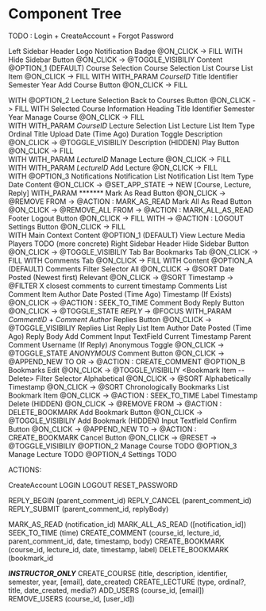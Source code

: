 # Component Tree


TODO : Login + CreateAccount + Forgot Password


Left Sidebar
  Header
    Logo
    Notification Badge                                 @ON_CLICK -> FILL <Content> WITH <Notifications>
    Hide Sidebar Button                                @ON_CLICK -> @TOGGLE_VISIBILIY <Left Sidebar>
  Content
    @OPTION_1 (DEFAULT)
      Course Selection
        Course Selection List
          Course List Item                             @ON_CLICK -> FILL <Content> WITH <Lecture Selection> WITH_PARAM *CourseID*
            Title
            Identifier
            Semester
            Year
        Add Course Button                              @ON_CLICK -> FILL <Main> WITH <Manage Course>
    @OPTION_2
      Lecture Selection
        Back to Courses Button                         @ON_CLICK -> FILL <Content> WITH <Course Selection>
        Selected Course Information Heading
          Title
          Identifier
          Semester
          Year
          Manage Course                                @ON_CLICK -> FILL <Main> WITH <Manage Course> WITH_PARAM *CourseID*
        Lecture Selection List
          Lecture List Item
            Type
            Ordinal
            Title
            Upload Date (Time Ago)
            Duration
            Toggle Description                         @ON_CLICK -> @TOGGLE_VISIBILIY <Description>
            Description (HIDDEN)
            Play Button                                @ON_CLICK -> FILL <Main Content> WITH <View Lecture> WITH_PARAM *LectureID*
            Manage Lecture                             @ON_CLICK -> FILL <Main> WITH <Manage Lecture> WITH_PARAM *LectureID*
        Add Lecture                                    @ON_CLICK -> FILL <Main> WITH <Manage Lecture>
    @OPTION_3
      Notifications
        Notification List
          Notification List Item
            Type
            Date
            Content                                    @ON_CLICK -> @SET_APP_STATE -> NEW [Course, Lecture, Reply] WITH_PARAM *******
            Mark As Read Button                        @ON_CLICK -> @REMOVE <Notification List Item> FROM <Notification List> -> @ACTION : MARK_AS_READ
        Mark All As Read Button                        @ON_CLICK -> @REMOVE_ALL <Notification List Item> FROM <Notification List> -> @ACTION : MARK_ALL_AS_READ
  Footer
    Logout Button                                      @ON_CLICK -> FILL <App> WITH <Login> -> @ACTION : LOGOUT
    Settings Button                                    @ON_CLICK -> FILL <Main> WITH <Settings>
Main Context
  Content
    @OPTION_1 (DEFAULT)
      View Lecture
        Media Players TODO (more concrete)
      Right Sidebar
        Header
          Hide Sidebar Button                          @ON_CLICK -> @TOGGLE_VISIBILIY <Right Sidebar>
          Tab Bar
            Bookmarks Tab                              @ON_CLICK -> FILL <Content> WITH <Bookmarks>
            Comments Tab                               @ON_CLICK -> FILL <Content> WITH <Comments>
        Content
          @OPTION_A (DEFAULT)
            Comments
              Filter Selector
                All                                    @ON_CLICK -> @SORT <Comments List> Date Posted (Newest first)
                Relevant                               @ON_CLICK -> @SORT <Comments List> Timestamp -> @FILTER X closest comments to current timestamp
              Comments List
                Comment Item
                  Author
                  Date Posted (Time Ago)
                  Timestamp (If Exists)                @ON_CLICK -> @ACTION : SEEK_TO_TIME
                  Comment Body
                  Reply Button                         @ON_CLICK -> @TOGGLE_STATE *REPLY* -> @FOCUS <Add Comment> WITH_PARAM *CommentID* + *Comment Author*
                  Replies Button                       @ON_CLICK -> @TOGGLE_VISIBILIY <Replies List>
                    Replies List
                      Reply List Item
                        Author
                        Date Posted (Time Ago)
                        Reply Body
              Add Comment
                Input TextField
                  Current Timestamp
                  Parent Comment Username (If Reply)
                Anonymous Toggle                       @ON_CLICK -> @TOGGLE_STATE *ANONYMOUS*
                Comment Button                         @ON_CLICK -> @APPEND_NEW <Comment Item> TO <Comments List> OR <Reply List> -> @ACTION : CREATE_COMMENT
          @OPTION_B
            Bookmarks
              Edit                                     @ON_CLICK -> @TOGGLE_VISIBILIY <Bookmark Item -- Delete>
              Filter Selector
                Alphabetical                           @ON_CLICK -> @SORT <Bookmarks List> Alphabetically
                Timestamp                              @ON_CLICK -> @SORT <Bookmarks List> Chronologically
              Bookmarks List
                Bookmark Item                          @ON_CLICK -> @ACTION : SEEK_TO_TIME
                  Label
                  Timestamp
                  Delete (HIDDEN)                      @ON_CLICK -> @REMOVE <Bookmark Item> FROM <Bookmark List> -> @ACTION : DELETE_BOOKMARK
              Add Bookmark Button                      @ON_CLICK -> @TOGGLE_VISIBILIY <Add Bookmark Container>
              Add Bookmark (HIDDEN)
                Input Textfield
                Confirm Button                         @ON_CLICK -> @APPEND_NEW <Bookmark Item> TO <Bookmark List> -> @ACTION : CREATE_BOOKMARK
                Cancel Button                          @ON_CLICK -> @RESET <Add Bookmark Input> -> @TOGGLE_VISIBILIY <Add Bookmark Container>
    @OPTION_2
      Manage Course
        TODO
    @OPTION_3
      Manage Lecture
        TODO
    @OPTION_4
      Settings
        TODO

ACTIONS:

  CreateAccount
  LOGIN
  LOGOUT
  RESET_PASSWORD

  REPLY_BEGIN (parent_comment_id)
  REPLY_CANCEL (parent_comment_id)
  REPLY_SUBMIT (parent_comment_id, replyBody)

  MARK_AS_READ (notification_id)
  MARK_ALL_AS_READ ([notification_id])
  SEEK_TO_TIME (time)
  CREATE_COMMENT (course_id, lecture_id, parent_comment_id, date, timestamp, body)
  CREATE_BOOKMARK (course_id, lecture_id, date, timestamp, label)
  DELETE_BOOKMARK (bookmark_id

  ***INSTRUCTOR_ONLY***
  CREATE_COURSE (title, description, identifier, semester, year, [email], date_created)
  CREATE_LECTURE (type, ordinal?, title, date_created, media?)
  ADD_USERS (course_id, [email])
  REMOVE_USERS (course_id, [user_id])
